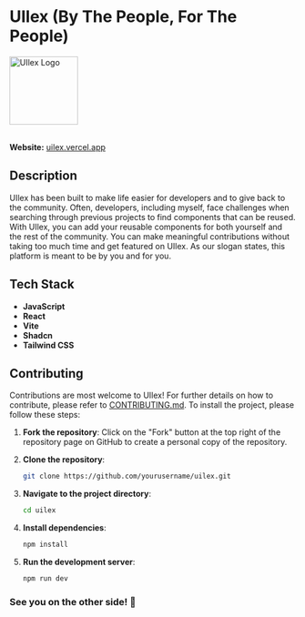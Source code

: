 # UIlex (By The People, For The People)

<img src="https://github.com/user-attachments/assets/79e63874-72b4-45e8-ab72-d7273ad4e67f" alt="UIlex Logo" style="width: 120px;" />
<br />
<br />

**Website:** [uilex.vercel.app](https://uilex.vercel.app/)

## Description

UIlex has been built to make life easier for developers and to give back to the community. Often, developers, including myself, face challenges when searching through previous projects to find components that can be reused. With UIlex, you can add your reusable components for both yourself and the rest of the community. You can make meaningful contributions without taking too much time and get featured on UIlex. As our slogan states, this platform is meant to be by you and for you.

## Tech Stack

- **JavaScript**
- **React**
- **Vite**
- **Shadcn**
- **Tailwind CSS**

## Contributing

Contributions are most welcome to UIlex! For further details on how to contribute, please refer to [CONTRIBUTING.md](CONTRIBUTING.md). To install the project, please follow these steps:

1. **Fork the repository**: Click on the "Fork" button at the top right of the repository page on GitHub to create a personal copy of the repository.

2. **Clone the repository**:

   ```bash
   git clone https://github.com/yourusername/uilex.git
   
3. **Navigate to the project directory**:

   ```bash
   cd uilex
   
4. **Install dependencies**:

   ```bash
   npm install

5. **Run the development server**:

   ```bash
   npm run dev
   ```

### See you on the other side! 👋
